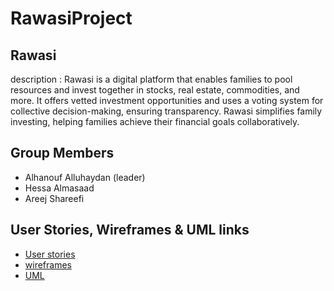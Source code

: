 # RawasiProject
## Rawasi 
description : Rawasi is a digital platform that enables families to pool resources and invest together in stocks, real estate, commodities, and more. It offers vetted investment opportunities and uses a voting system for collective decision-making, ensuring transparency. Rawasi simplifies family investing, helping families achieve their financial goals collaboratively.

## Group Members
- Alhanouf Alluhaydan (leader)
- Hessa Almasaad
- Areej Shareefi 



## User Stories, Wireframes & UML links
- [User stories](https://docs.google.com/document/d/1R3wHb7ntyixGY18osMH3N6pcLeYyAzbf/edit?usp=sharing&ouid=112136149649779017823&rtpof=true&sd=true)
- [wireframes](https://wireframe.cc/pro/pp/c81e3f770850355)
- [UML](https://lucid.app/lucidchart/e6c0a816-2914-4a9e-8db3-c85c52a355c9/edit?viewport_loc=-1811%2C22%2C2916%2C1618%2CHWEp-vi-RSFO&invitationId=inv_d998284d-6541-45d7-ab99-9c05f0eb0bd4)
